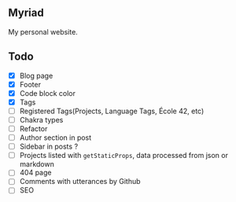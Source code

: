 Myriad
---

My personal website.

Todo
---

- [X] Blog page
- [X] Footer
- [X] Code block color
- [X] Tags
- [ ] Registered Tags(Projects, Language Tags, École 42, etc)
- [ ] Chakra types
- [ ] Refactor
- [ ] Author section in post
- [ ] Sidebar in posts ?
- [ ] Projects listed with `getStaticProps`, data processed from json or markdown
- [ ] 404 page
- [ ] Comments with utterances by Github
- [ ] SEO
